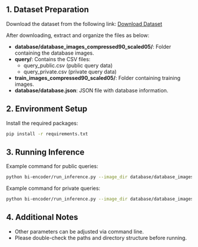 ## 1. Dataset Preparation

Download the dataset from the following link:
[Download Dataset](https://drive.google.com/drive/folders/1xWgEDWPcIl-JtNPDMa7hlXPHs2Sw__vG)

After downloading, extract and organize the files as below:

- **database/database_images_compressed90_scaled05/**: Folder containing the database images.
- **query/**: Contains the CSV files:
  - query_public.csv (public query data)
  - query_private.csv (private query data)
- **train_images_compressed90_scaled05/**: Folder containing training images.
- **database/database.json**: JSON file with database information.

## 2. Environment Setup

Install the required packages:

```bash
pip install -r requirements.txt
```

## 3. Running Inference

Example command for public queries:

```bash
python bi-encoder/run_inference.py --image_dir database/database_images_compressed90_scaled05 --test_csv_path query/query_public.csv --submission_csv_path submission_public.csv
```

Example command for private queries:

```bash
python bi-encoder/run_inference.py --image_dir database/database_images_compressed90_scaled05 --test_csv_path query/query_private.csv --submission_csv_path submission_private.csv
```

## 4. Additional Notes

- Other parameters can be adjusted via command line.
- Please double-check the paths and directory structure before running.
